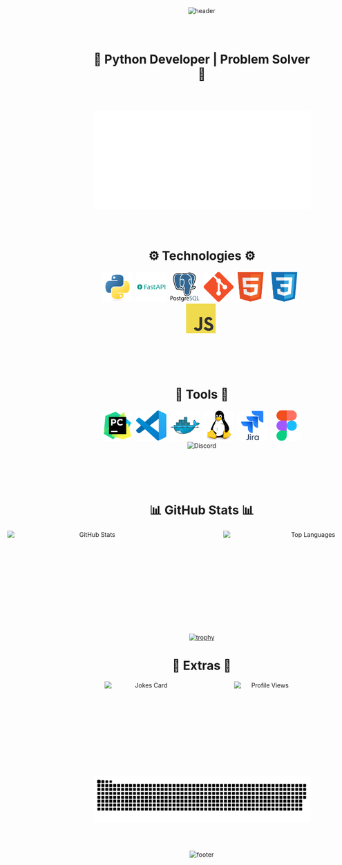 <div align="center">
  <img src="https://capsule-render.vercel.app/api?type=waving&color=gradient&height=256&section=header&text=Hello,%20I%27m%20Oleksii!&fontSize=75&animation=fadeIn&fontAlignY=38&desc=Welcome%20to%20my%20GitHub%20profile!&descAlignY=51&descAlign=62" alt="header" style="max-width: 100%;">
</div>

<br><br>

<div align="center">
  <h1>🐍 Python Developer | Problem Solver 🎯</h1>
</div>

<br><br>

<div align="center">
  <img src="https://github.com/z1mplex/.github-workflows/blob/main/metrics.plugin.isocalendar.svg" alt="Metrics" width="650"/>
</div>

<br><br>

<div align="center">
  <h1>⚙️ Technologies ⚙️</h1>
  <div align="center" style="margin-top: 20px;">
    <img src="https://github.com/devicons/devicon/blob/master/icons/python/python-original.svg" title="Python" alt="Python" width="70" height="70"/>&nbsp;
    <img src="https://github.com/devicons/devicon/blob/master/icons/fastapi/fastapi-original-wordmark.svg" title="FastAPI" alt="FastAPI" width="70" height="70"/>&nbsp;
    <img src="https://github.com/devicons/devicon/blob/master/icons/postgresql/postgresql-original-wordmark.svg" title="PostgreSQL" alt="PostgreSQL" width="70" height="70"/>&nbsp;
    <img src="https://github.com/devicons/devicon/blob/master/icons/git/git-original.svg" title="Git" alt="Git" width="70" height="70"/>
    <img src="https://github.com/devicons/devicon/blob/master/icons/html5/html5-original.svg" title="HTML5" alt="HTML5" width="70" height="70"/>&nbsp;
    <img src="https://github.com/devicons/devicon/blob/master/icons/css3/css3-original.svg" title="CSS3" alt="CSS3" width="70" height="70"/>&nbsp;
    <img src="https://github.com/devicons/devicon/blob/master/icons/javascript/javascript-original.svg" title="JavaScript" alt="JavaScript" width="70" height="70"/>&nbsp;
  </div>
</div>

<br><br>
<br><br>

<div align="center">
  <h1>🔧 Tools 🔧</h1>
  <div align="center" style="margin-top: 20px;">
    <img src="https://github.com/devicons/devicon/blob/master/icons/pycharm/pycharm-original.svg" title="PyCharm" alt="PyCharm" width="70" height="70"/>&nbsp;
    <img src="https://github.com/devicons/devicon/blob/master/icons/vscode/vscode-original.svg" title="VScode" alt="VScode" width="70" height="70"/>&nbsp;
    <img src="https://github.com/devicons/devicon/blob/master/icons/docker/docker-original.svg" title="Docker" alt="Docker" width="70" height="70"/>&nbsp;
    <img src="https://github.com/devicons/devicon/blob/master/icons/linux/linux-original.svg" title="Linux" alt="Linux" width="70" height="70"/>&nbsp;
    <img src="https://github.com/devicons/devicon/blob/master/icons/jira/jira-original-wordmark.svg" title="Jira" alt="Jira" width="70" height="70"/>&nbsp;
    <img src="https://github.com/devicons/devicon/blob/master/icons/figma/figma-original.svg" title="Figma" alt="Figma" width="70" height="70"/>
    <img src="https://cdn.simpleicons.org/discord/5865F2" title="Discord" alt="Discord" width="70" height="70"/>
  </div>
</div>

<br><br>
<br><br>

<div align="center">
  <h1>📊 GitHub Stats 📊</h1> 
  
  <div style="display: flex; justify-content: center; gap: 100px; margin: 20px;">
    <img src="https://github-readme-stats.vercel.app/api?username=z1mplex&show_icons=true&theme=tokyonight" alt="GitHub Stats" width="400" height="170"/>
    <img src="https://github-readme-stats.vercel.app/api/top-langs/?username=z1mplex&layout=compact&theme=tokyonight" alt="Top Languages" width="400" height="170"/>
  </div>

  <br><br>

<div style="text-align: center;">
  <a href="https://github.com/z1mplex/github-profile-trophy">
    <img src="https://github-profile-trophy.vercel.app/?username=z1mplex&theme=onedark" alt="trophy">
  </a>
</div>
</div>

<div align="center">
<h1>🔢 Extras 🔢</h1>
  
 <div style="display: flex; justify-content: center; gap: 100px; margin: 20px;">
    <img src="https://readme-jokes.vercel.app/api" alt="Jokes Card" width="200" height="150"/>
    <img src="https://komarev.com/ghpvc/?username=z1mplex&style=for-the-badge&color=blueviolet" alt="Profile Views" width="150" height="50"/>
</div>
  
  <br><br>
  
  <img src="https://raw.githubusercontent.com/teuchezh/teuchezh/output/github-contribution-grid-snake-dark.svg#gh-dark-mode-only" alt="Contribution Snake Dark Mode"/>
</div>
</div>

<br><br>

<div align="center">
  <img src="https://capsule-render.vercel.app/api?type=soft&color=gradient&text=Come%20again!&fontSize=40&animation=twinkling" alt="footer">
</div>
